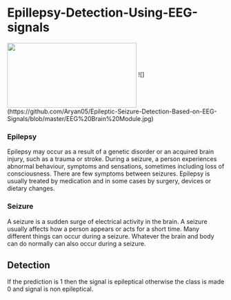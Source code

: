 # Epillepsy-Detection-Using-EEG-signals
<img src="./input/EEG Brain Module.jpg" width = "300" height = "150" align=center />
![](https://github.com/Aryan05/Epileptic-Seizure-Detection-Based-on-EEG-Signals/blob/master/EEG%20Brain%20Module.jpg)


### Epilepsy
Epilepsy may occur as a result of a genetic disorder or an acquired brain injury, such as a trauma or stroke.
During a seizure, a person experiences abnormal behaviour, symptoms and sensations, sometimes including loss of consciousness. There are few symptoms between seizures.
Epilepsy is usually treated by medication and in some cases by surgery, devices or dietary changes.
### Seizure
A seizure is a sudden surge of electrical activity in the brain.
A seizure usually affects how a person appears or acts for a short time.
Many different things can occur during a seizure. Whatever the brain and body can do normally can also occur during a seizure.

## Detection 
If the prediction is 1 then the signal is epileptical otherwise the class is made 0 and signal is non epileptical.
